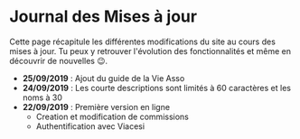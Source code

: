 # Journal des Mises à jour

Cette page récapitule les différentes modifications du site au cours des mises à jour.
Tu peux y retrouver l'évolution des fonctionnalités et même en découvrir de nouvelles 😉.

* **25/09/2019** : Ajout du guide de la Vie Asso
* **24/09/2019** : Les courte descriptions sont limités à 60 caractères et les noms à 30
* **22/09/2019** : Première version en ligne
	* Creation et modification de commissions
	* Authentification avec Viacesi
